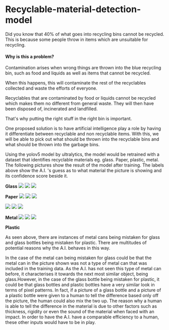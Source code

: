 # Recyclable-material-detection-model

Did you know that 40% of what goes into recycling bins cannot be recycled. This is because some people throw in items which are unsuitable for recycling.

#### Why is this a problem?

Contamination arises when wrong things are thrown into the blue recycling bin, such as food and liquids as well as items that cannot be recycled.

When this happens, this will contaminate the rest of the recyclables collected and waste the efforts of everyone.

Recyclables that are contaminated by food or liquids cannot be recycled which makes them no different from general waste. They will then have been disposed of, incinerated and landfilled.

That's why putting the right stuff in the right bin is important.

One proposed solution is to have artificial intelligence play a role by having it differentiate between recyclable and non recyclable items. With this, we will be able to pick out what should be thrown into the recyclable bins and what should be thrown into the garbage bins.

Using the yolov5 model by ultralytics, the model would be retrained with a dataset that identifies recyclable materials eg. glass. Paper, plastic, metal. The following pictures show the result of the model after training. The labels above show the A.I. 's guess as to what material the picture is showing and its confidence score beside it.

**Glass**
<img src="/results/recyclables detection 1"/>
<img src="results/recyclables detection 2"/>
<img src="results/recyclables detection 3"/>



**Paper**
<img src="results/recyclables detection 1"/>
<img src="results/recyclables detection 2"/>
<img src="results/recyclables detection 3"/>

![](RackMultipart20221115-1-6e8ko2_html_849501702f263c0b.png) ![](RackMultipart20221115-1-6e8ko2_html_5eefeda77e9840a7.png) ![](RackMultipart20221115-1-6e8ko2_html_3c85904586c0805b.png)

**Metal**
<img src="results/recyclables detection 1"/>
<img src="results/recyclables detection 2"/>
<img src="results/recyclables detection 3"/>



**Plastic**


As seen above, there are instances of metal cans being mistaken for glass and glass bottles being mistaken for plastic. There are multitudes of potential reasons why the A.I. behaves in this way.

In the case of the metal can being mistaken for glass could be that the metal can in the picture shown was not a type of metal can that was included in the training data. As the A.I. has not seen this type of metal can before, it characterises it towards the next most similar object, being glass.However, in the case of the glass bottle being mistaken for plastic, it could be that glass bottles and plastic bottles have a very similar look in terms of pixel patterns. In fact, if a picture of a glass bottle and a picture of a plastic bottle were given to a human to tell the difference based only off the picture, the human could also mix the two up. The reason why a human is able to tell the difference in the material is due to other factors such as thickness, rigidity or even the sound of the material when faced with an impact. In order to have the A.I. have a comparable efficiency to a human, these other inputs would have to be in play.
